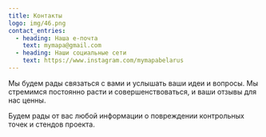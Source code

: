 ```yaml
---
title: Контакты
logo: img/46.png
contact_entries:
  - heading: Наша е-почта
    text: mymapa@gmail.com
  - heading: Наши социальные сети
    text: https://www.instagram.com/mymapabelarus
---
```

Мы будем рады связаться с вами и услышать ваши идеи и вопросы. Мы стремимся постоянно расти и совершенствоваться, и ваши отзывы для нас ценны.

Будем рады от вас любой информации о повреждении контрольных точек и стендов проекта.